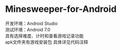 # Minesweeper-for-Android
开发环境：Android Studio  
测试环境：Android 7.0  
具有选择难度、计时和查看游戏记录功能  
apk文件夹有游戏安装包
具体详见代码注释  
